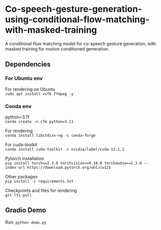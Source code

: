 # Co-speech-gesture-generation-using-conditional-flow-matching-with-masked-training
A conditional flow matching model for co-speech gesture generation, with masked training for motion conditioned generation. 

## Dependencies
### For Ubuntu env
For rendering on Ubuntu\
`sudo apt install xvfb ffmpeg -y`

### Conda env
python=3.11\
`conda create -n cfm python=3.11`

For rendering\
`conda install libstdcxx-ng -c conda-forge`

For cuda-toolkit\
`conda install cuda-toolkit -c nvidia/label/cuda-12.1.1`

Pytorch installation\
`pip install torch==2.3.0 torchvision==0.18.0 torchaudio==2.3.0 --index-url https://download.pytorch.org/whl/cu121`

Other packages\
`pip install -r requirements.txt`

Checkpoints and files for rendering\
`git lfs pull`

## Gradio Demo
Run: `python demo.py`